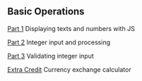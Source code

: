 ## Basic Operations

[Part 1](2/1) Displaying texts and numbers with JS

[Part 2](2/2) Integer input and processing

[Part 3](2/3) Validating integer input

[Extra Credit](2/ex) Currency exchange calculator
